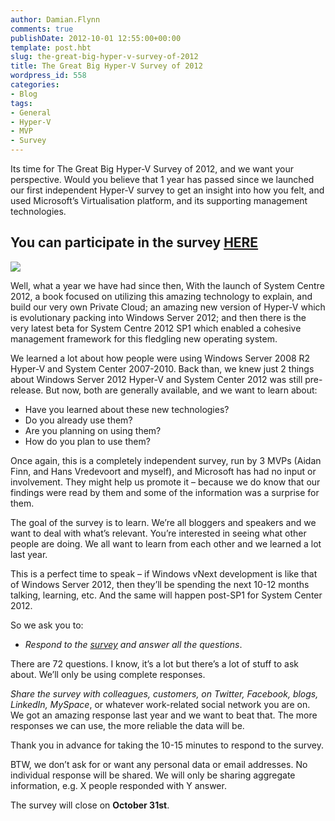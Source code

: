 ```yaml
---
author: Damian.Flynn
comments: true
publishDate: 2012-10-01 12:55:00+00:00
template: post.hbt
slug: the-great-big-hyper-v-survey-of-2012
title: The Great Big Hyper-V Survey of 2012
wordpress_id: 558
categories:
- Blog
tags:
- General
- Hyper-V
- MVP
- Survey
---
```


Its time for The Great Big Hyper-V Survey of 2012, and we want your perspective. Would you believe that 1 year has passed since we launched our first independent Hyper-V survey to get an insight into how you felt, and used Microsoft’s Virtualisation platform, and its supporting management technologies.

## You can participate in the survey [HERE](http://kwiksurveys.com/app/rendersurvey.asp?sid=vtqoy6z8kos3imw25636&refer=)

[![](http://blogstorage.damianflynn.com/wp-content/uploads/2012/10/Great-Big-Hyper-V-Survey-300x98.png)](http://kwiksurveys.com/app/rendersurvey.asp?sid=vtqoy6z8kos3imw25636&refer=)

Well, what a year we have had since then, With the launch of System Centre 2012, a book focused on utilizing this amazing technology to explain, and build our very own Private Cloud; an amazing new version of Hyper-V which is evolutionary packing into Windows Server 2012; and then there is the very latest beta for System Centre 2012 SP1 which enabled a cohesive management framework for this fledgling new operating system.

We learned a lot about how people were using Windows Server 2008 R2 Hyper-V and System Center 2007-2010. Back than, we knew just 2 things about Windows Server 2012 Hyper-V and System Center 2012 was still pre-release. But now, both are generally available, and we want to learn about:

  * Have you learned about these new technologies?  
  * Do you already use them?  
  * Are you planning on using them?  
  * How do you plan to use them? 

Once again, this is a completely independent survey, run by 3 MVPs (Aidan Finn, and Hans Vredevoort and myself), and Microsoft has had no input or involvement. They might help us promote it – because we do know that our findings were read by them and some of the information was a surprise for them.

The goal of the survey is to learn. We’re all bloggers and speakers and we want to deal with what’s relevant. You’re interested in seeing what other people are doing. We all want to learn from each other and we learned a lot last year.

This is a perfect time to speak – if Windows vNext development is like that of Windows Server 2012, then they’ll be spending the next 10-12 months talking, learning, etc. And the same will happen post-SP1 for System Center 2012.

So we ask you to:

  * _Respond to the _[_survey_](http://kwiksurveys.com/app/rendersurvey.asp?sid=vtqoy6z8kos3imw25636&refer=)_ and answer all the questions_. 

There are 72 questions. I know, it’s a lot but there’s a lot of stuff to ask about. We’ll only be using complete responses.

_Share the survey with colleagues, customers, on Twitter, Facebook, blogs, LinkedIn, MySpace_, or whatever work-related social network you are on. We got an amazing response last year and we want to beat that. The more responses we can use, the more reliable the data will be.

Thank you in advance for taking the 10-15 minutes to respond to the survey.

BTW, we don’t ask for or want any personal data or email addresses. No individual response will be shared. We will only be sharing aggregate information, e.g. X people responded with Y answer.

The survey will close on **October 31st**.
